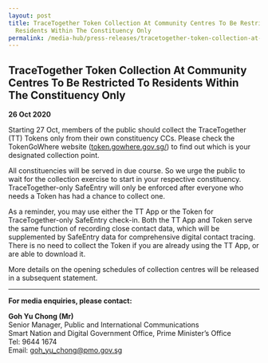 ```yaml
---
layout: post
title: TraceTogether Token Collection At Community Centres To Be Restricted To
  Residents Within The Constituency Only
permalink: /media-hub/press-releases/tracetogether-token-collection-at-community-centres
---
```

## TraceTogether Token Collection At Community Centres To Be Restricted To Residents Within The Constituency Only

**26 Oct 2020**

Starting 27 Oct, members of the public should collect the TraceTogether (TT) Tokens only from their own constituency CCs. Please check the TokenGoWhere website (<a href="https://token.gowhere.gov.sg/" target="_blank">token.gowhere.gov.sg/</a>) to find out which is your designated collection point. 

All constituencies will be served in due course. So we urge the public to wait for the collection exercise to start in your respective constituency. TraceTogether-only SafeEntry will only be enforced after everyone who needs a Token has had a chance to collect one. 

As a reminder, you may use either the TT App or the Token for TraceTogether-only SafeEntry check-in. Both the TT App and Token serve the same function of recording close contact data, which will be supplemented by SafeEntry data for comprehensive digital contact tracing. There is no need to collect the Token if you are already using the TT App, or are able to download it.   

More details on the opening schedules of collection centres will be released in a subsequent statement.

----------

**For media enquiries, please contact:**

**Goh Yu Chong (Mr)**<br>
Senior Manager, Public and International Communications  
Smart Nation and Digital Government Office, Prime Minister’s Office  
Tel: 9644 1674  
Email: [goh_yu_chong@pmo.gov.sg](mailto:goh_yu_chong@pmo.gov.sg)